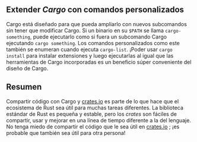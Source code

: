 ## Extender *Cargo* con comandos personalizados

Cargo está diseñado para que pueda ampliarlo con nuevos subcomandos sin tener
que modificar Cargo. Si un binario en su `$PATH` se llama `cargo-something`,
puede ejecutarlo como si fuera un subcomando Cargo ejecutando
`cargo something`. Los comandos personalizados como este también se enumeran
cuando ejecuta `cargo-list`. ¡Poder usar `cargo install` para instalar
extensiones y luego ejecutarlas al igual que las herramientas de Cargo
incorporadas es un beneficio súper conveniente del diseño de Cargo.

## Resumen

Compartir código con Cargo y [crates.io](https://crates.io) <!-- ignore -->
es parte de lo que hace que el ecosistema de Rust sea útil para muchas tareas
diferentes. La biblioteca estándar de Rust es pequeña y estable, pero los
*crates* son fáciles de compartir, usar y mejorar en una línea de tiempo
diferente a la del lenguaje. No tenga miedo de compartir el código que le sea
útil en [crates.io](https://crates.io) <!-- ignore -->; ¡es probable que
también sea útil para otra persona!
